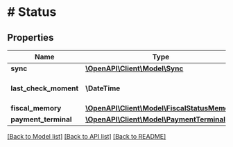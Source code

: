 # # Status

## Properties

Name | Type | Description | Notes
------------ | ------------- | ------------- | -------------
**sync** | [**\OpenAPI\Client\Model\Sync**](Sync.md) |  | [optional]
**last_check_moment** | **\DateTime** | Момент последней проверки | [optional]
**fiscal_memory** | [**\OpenAPI\Client\Model\FiscalStatusMemory**](FiscalStatusMemory.md) |  | [optional]
**payment_terminal** | [**\OpenAPI\Client\Model\PaymentTerminal**](PaymentTerminal.md) |  | [optional]

[[Back to Model list]](../../README.md#models) [[Back to API list]](../../README.md#endpoints) [[Back to README]](../../README.md)

